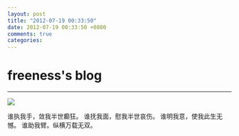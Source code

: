 ```yaml
---
layout: post
title: "2012-07-19 00:33:50"
date: 2012-07-19 00:33:50 +0800
comments: true
categories: 
---
```


# freeness's blog

----------

![](http://okqmqrbgo.bkt.clouddn.com/201207190033501.jpg)

>
谁执我手，敛我半世癫狂。
谁抚我面，慰我半世哀伤。
谁明我意，使我此生无憾。
谁助我臂。纵横万载无双。